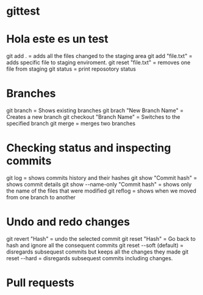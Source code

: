 # gittest
# Hola este es un test
git add . = adds all the files changed to the staging area
git add "file.txt" = adds specific file to staging enviroment.
git reset "file.txt" = removes one file from staging
git status = print reposotory status
# Branches
git branch = Shows existing branches
git brach "New Branch Name" = Creates a new branch
git checkout "Branch Name" = Switches to the specified branch
git merge = merges two branches

# Checking status and inspecting commits
git log = shows commits history and their hashes
git show "Commit hash" = shows commit details
git show --name-only "Commit hash" = shows only the name of the files that were modified
git reflog = shows when we moved from one branch to another

# Undo and redo changes
git revert "Hash" =  undo the selected commit
git reset "Hash" = Go back to hash and ignore all the consequent commits
git reset --soft (default) = disregards subsequest commits but keeps all the changes they made
git reset --hard = disregards subsequest commits including changes.

# Pull requests
